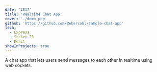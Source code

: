 ```yaml
---
date: '2017'
title: 'Realtime Chat App'
cover: './demo.png'
github: 'https://github.com/Bebersohl/sample-chat-app'
tech:
  - Express
  - Socket.IO
  - React
showInProjects: true
---
```


A chat app that lets users send messages to each other in realtime using web sockets.
